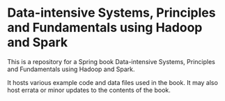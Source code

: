 # Data-intensive Systems, Principles and Fundamentals using Hadoop and Spark
This is a repository for a Spring book Data-intensive Systems, Principles and Fundamentals using Hadoop and Spark.

It hosts various example code and data files used in the book. It may also host errata or minor updates to the contents of the book.
